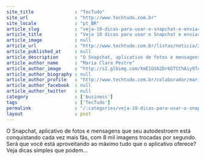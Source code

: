```yaml
---
site_title               : "TecTudo"
site_url                 : "http://www.techtudo.com.br"
site_locale              : "pt_BR"
article_slug             : "veja-10-dicas-para-usar-o-snapchat-e-enviar-fotos-cheias-de-estilo"
article_title            : "Veja 10 dicas para usar o Snapchat e enviar fotos 'cheias de estilo'"
article_image            : null
article_url              : "http://www.techtudo.com.br/listas/noticia/2015/07/veja-10-dicas-para-usar-o-snapchat-e-enviar-fotos-cheias-de-estilo.html"
article_published_at     : null
article_description      : "O Snapchat, aplicativo de fotos e mensagens que seu autodestroem está conquistando cada vez mais fãs, com 8 mil imagens trocadas por segundo. Será que você está aproveitando ao máximo tudo que o aplicativo oferece? Veja dicas simples que podem..."
article_author_name      : "Maria Clara Pestre"
article_author_image     : "http://s2.glbimg.com/XmE1GS62Dr6GTCChAiy9TA0LVkM=/30x30/s2.glbimg.com/2ztjwlEEb5mKLrbfJvZdzmHPOm8=/269x0:1629x1360/140x140/s.glbimg.com/po/tt2/f/original/2015/03/30/mc1.jpg"
article_author_biography : null
article_author_profile   : "http://www.techtudo.com.br/colaborador/maria-clara-pestre.html"
article_author_facebook  : null
article_author_twitter   : null
category                 : ['business']
tags                     : ['TecTudo']
permalink                : "/:categories/veja-10-dicas-para-usar-o-snapchat-e-enviar-fotos-cheias-de-estilo/"
layout                   : post
---
```


O Snapchat, aplicativo de fotos e mensagens que seu autodestroem está conquistando cada vez mais fãs, com 8 mil imagens trocadas por segundo. Será que você está aproveitando ao máximo tudo que o aplicativo oferece? Veja dicas simples que podem...
